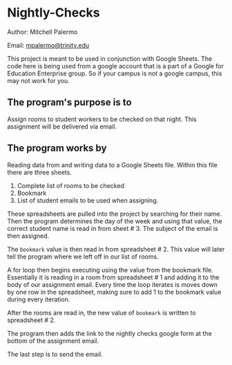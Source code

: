 # Nightly-Checks

Author: Mitchell Palermo

Email: mpalermo@trinity.edu


This project is meant to be used in conjunction with Google Sheets. The code here is being used from a google account that is a part of a Google for Education Enterprise group. So if your campus is not a google campus, this may not work for you. 

## The program's purpose is to

Assign rooms to student workers to be checked on that night. This assignment will be delivered via email.

## The program works by

Reading data from and writing data to a Google Sheets file. Within this file there are three sheets. 

1. Complete list of rooms to be checked
2. Bookmark
3. List of student emails to be used when assigning. 

These spreadsheets are pulled into the project by searching for their name. Then the program determines the day of the week and using that value, the correct student name is read in from sheet # 3. The subject of the email is then assigned.

The `bookmark` value is then read in from spreadsheet # 2. This value will later tell the program where we left off in our list of rooms. 

A for loop then begins executing using the value from the bookmark file. Essentially it is reading in a room from spreadsheet # 1 and adding it to the body of our assignment email. Every time the loop iterates is moves down by one row in the spreadsheet, making sure to add 1 to the bookmark value during every iteration. 

After the rooms are read in, the new value of `bookmark` is written to spreadsheet # 2. 

The program then adds the link to the nightly checks google form at the bottom of the assignment email.

The last step is to send the email.
